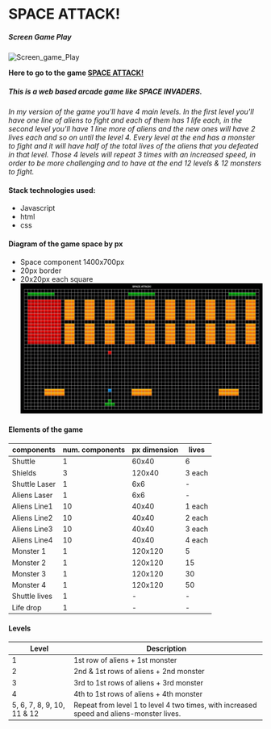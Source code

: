 # SPACE ATTACK!

##### Screen Game Play  


![Screen_game_Play](./ScreeGame.png)  


**Here to go to the game [SPACE ATTACK!](https://matteo-games.web.app/spaceAttack!.html)**


##### This is a web based arcade game like SPACE INVADERS.
*In my version of the game you'll have 4 main levels. In the first level you'll have one line of aliens to fight and each of them has 1 life each, in the second level you'll have 1 line more of aliens and the new ones will have 2 lives each and so on until the level 4. Every level at the end has a monster to fight and it will have half of the total lives of the aliens that you defeated in that level. Those 4 levels will repeat 3 times with an increased speed, in order to be more challenging and to have at the end 12 levels & 12 monsters to fight.*

#### Stack technologies used:
  - Javascript
  - html
  - css  

#### Diagram of the game space by px  
- Space component 1400x700px
- 20px border
- 20x20px each square
![Diagram_game](./px_diagram_game.png)

#### Elements of the game

| components    | num. components | px dimension | lives |
|---------------|-----------------|--------------|-------|
|Shuttle        |1                |60x40         |6      |
|Shields        |3                |120x40        |3 each |
|Shuttle Laser  |1                |6x6           |-      |
|Aliens Laser   |1                |6x6           |-      |
|Aliens Line1   |10               |40x40         |1 each |
|Aliens Line2   |10               |40x40         |2 each |
|Aliens Line3   |10               |40x40         |3 each |
|Aliens Line4   |10               |40x40         |4 each |
|Monster 1      |1                |120x120       |5      |
|Monster 2      |1                |120x120       |15     |
|Monster 3      |1                |120x120       |30     |
|Monster 4      |1                |120x120       |50     |
|Shuttle lives  |1                |-             |-      |
|Life drop      |1                |-             |-      |

#### Levels

| Level       | Description                             |
|-------------|-----------------------------------------|
| 1           | 1st row of aliens + 1st monster         |
| 2           | 2nd & 1st rows of aliens + 2nd monster  |
| 3           | 3rd to 1st rows of aliens + 3rd monster |
| 4           | 4th to 1st rows of aliens + 4th monster |
| 5, 6, 7, 8, 9, 10, 11 & 12 | Repeat from level 1 to level 4 two times, with increased speed and aliens-monster lives. |
